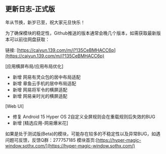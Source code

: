 ## 更新日志-正式版

年从节换，新岁已至，祝大家元旦快乐！

为了确保模块的稳定性，Github推送的版本通常会晚几个版本，如需获取最新版本可以前往网盘获取：

链接: [https://caiyun.139.com/m/i?135CeBMHACC6p](https://caiyun.139.com/m/i?135CeBMHACC6p)

[应用横屏布局/应用布局优化]

- 新增 网易有灵众包的居中布局适配
- 新增 章鱼云手机的居中布局适配
- 新增 网易将军令的横屏适配
- 新增 网易亲时光的横屏适配

[Web UI]
- 修复 Android 15 Hyper OS 2自定义全屏规则会在重载规则后失效的BUG
- 新增 [精选应用-网易爆米花]

如果是处于测试版(Beta)的模块，可能存在较多的不稳定性以及异常BUG，如遇问题可反馈，反馈Q群：277757185
模块首页:[https://hyper-magic-window.sothx.com/](https://hyper-magic-window.sothx.com/)